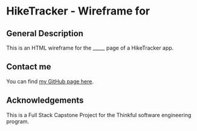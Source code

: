 # HikeTracker - Wireframe for 

## General Description
This is an HTML wireframe for the _____ page of a HikeTracker app.  

## Contact me
You can find [my GitHub page here](https://github.com/sam1cutler).

## Acknowledgements
This is a Full Stack Capstone Project for the Thinkful software engineering program. 